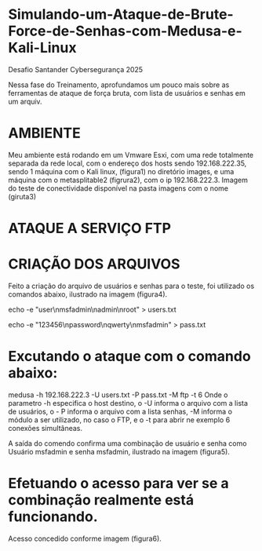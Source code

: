 # Simulando-um-Ataque-de-Brute-Force-de-Senhas-com-Medusa-e-Kali-Linux
Desafio Santander Cybersegurança 2025

Nessa fase do Treinamento, aprofundamos um pouco mais sobre as ferramentas de ataque de força bruta, com lista de usuários e senhas em um arquiv.

# AMBIENTE
Meu ambiente está rodando em um Vmware Esxi, com uma rede totalmente separada da rede local, com o endereço dos hosts sendo 192.168.222.35, sendo 1 máquina com o Kali linux, (figura1) no diretório images, e uma máquina com o metasplitable2 (figrura2), com o ip 192.168.222.3. Imagem do teste de conectividade disponível na pasta imagens com o nome (giruta3)

# ATAQUE A SERVIÇO FTP
# CRIAÇÃO DOS ARQUIVOS 
Feito a criação do arquivo de usuários e senhas para o teste, foi utilizado os comandos abaixo, ilustrado na imagem (figura4).

echo -e "user\nmsfadmin\nadmin\nroot" > users.txt

echo -e "123456\npassword\nqwerty\nmsfadmin" > pass.txt

# Excutando o ataque com o comando abaixo:

medusa -h 192.168.222.3 -U users.txt -P pass.txt -M ftp -t 6
Onde o parametro -h especifica o host destino, o -U informa o arquivo com a lista de usuários, o - P informa o arquivo com a lista senhas, -M informa o módulo a ser utilizado, no caso o FTP, e o -t para abrir ne exemplo 6 conexões simultâneas.

A saída do comendo confirma uma combinação de usuário e senha como Usuário msfadmin e senha msfadmin, ilustrado na imagem (figura5).

# Efetuando o acesso para ver se a combinação realmente está funcionando.

Acesso concedido conforme imagem (figura6).




